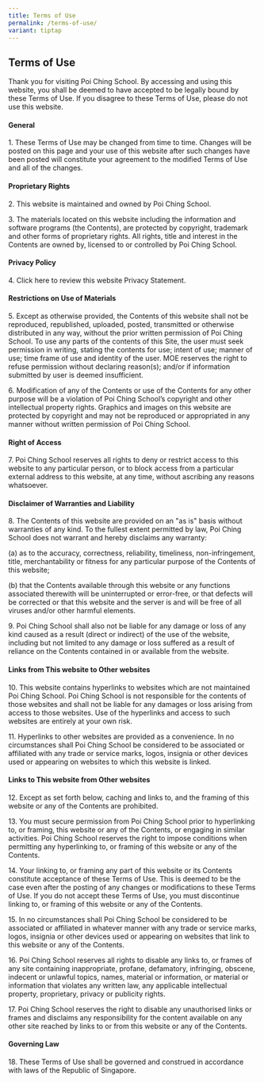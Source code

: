 ```yaml
---
title: Terms of Use
permalink: /terms-of-use/
variant: tiptap
---
```

<h2><strong>Terms of Use</strong></h2>
<p>Thank you for visiting Poi Ching School. By accessing and using this website,
you shall be deemed to have accepted to be legally bound by these Terms
of Use. If you disagree to these Terms of Use, please do not use this website.</p>
<h4><strong>General </strong></h4>
<p>1. These Terms of Use may be changed from time to time. Changes will be
posted on this page and your use of this website after such changes have
been posted will constitute your agreement to the modified Terms of Use
and all of the changes.</p>
<h4><strong>Proprietary Rights </strong></h4>
<p>2. This website is maintained and owned by Poi Ching School.</p>
<p>3. The materials located on this website including the information and
software programs (the Contents), are protected by copyright, trademark
and other forms of proprietary rights. All rights, title and interest in
the Contents are owned by, licensed to or controlled by Poi Ching School.</p>
<h4><strong>Privacy Policy </strong></h4>
<p>4. Click here to review this website Privacy Statement.</p>
<h4><strong>Restrictions on Use of Materials </strong></h4>
<p>5. Except as otherwise provided, the Contents of this website shall not
be reproduced, republished, uploaded, posted, transmitted or otherwise
distributed in any way, without the prior written permission of Poi Ching
School. To use any parts of the contents of this Site, the user must seek
permission in writing, stating the contents for use; intent of use; manner
of use; time frame of use and identity of the user. MOE reserves the right
to refuse permission without declaring reason(s); and/or if information
submitted by user is deemed insufficient.</p>
<p>6. Modification of any of the Contents or use of the Contents for any
other purpose will be a violation of Poi Ching School’s copyright and other
intellectual property rights. Graphics and images on this website are protected
by copyright and may not be reproduced or appropriated in any manner without
written permission of Poi Ching School.</p>
<h4><strong>Right of Access </strong></h4>
<p>7. Poi Ching School reserves all rights to deny or restrict access to
this website to any particular person, or to block access from a particular
external address to this website, at any time, without ascribing any reasons
whatsoever.</p>
<h4><strong>Disclaimer of Warranties and Liability </strong></h4>
<p>8. The Contents of this website are provided on an "as is" basis without
warranties of any kind. To the fullest extent permitted by law, Poi Ching
School does not warrant and hereby disclaims any warranty:</p>
<p>(a) as to the accuracy, correctness, reliability, timeliness, non-infringement,
title, merchantability or fitness for any particular purpose of the Contents
of this website;</p>
<p>(b) that the Contents available through this website or any functions
associated therewith will be uninterrupted or error-free, or that defects
will be corrected or that this website and the server is and will be free
of all viruses and/or other harmful elements.</p>
<p>9. Poi Ching School shall also not be liable for any damage or loss of
any kind caused as a result (direct or indirect) of the use of the website,
including but not limited to any damage or loss suffered as a result of
reliance on the Contents contained in or available from the website.</p>
<h4><strong>Links from This website to Other websites </strong></h4>
<p>10. This website contains hyperlinks to websites which are not maintained
Poi Ching School. Poi Ching School is not responsible for the contents
of those websites and shall not be liable for any damages or loss arising
from access to those websites. Use of the hyperlinks and access to such
websites are entirely at your own risk.</p>
<p>11. Hyperlinks to other websites are provided as a convenience. In no
circumstances shall Poi Ching School be considered to be associated or
affiliated with any trade or service marks, logos, insignia or other devices
used or appearing on websites to which this website is linked.</p>
<h4><strong>Links to This website from Other websites </strong></h4>
<p>12. Except as set forth below, caching and links to, and the framing of
this website or any of the Contents are prohibited.</p>
<p>13. You must secure permission from Poi Ching School prior to hyperlinking
to, or framing, this website or any of the Contents, or engaging in similar
activities. Poi Ching School reserves the right to impose conditions when
permitting any hyperlinking to, or framing of this website or any of the
Contents.</p>
<p>14. Your linking to, or framing any part of this website or its Contents
constitute acceptance of these Terms of Use. This is deemed to be the case
even after the posting of any changes or modifications to these Terms of
Use. If you do not accept these Terms of Use, you must discontinue linking
to, or framing of this website or any of the Contents.</p>
<p>15. In no circumstances shall Poi Ching School be considered to be associated
or affiliated in whatever manner with any trade or service marks, logos,
insignia or other devices used or appearing on websites that link to this
website or any of the Contents.</p>
<p>16. Poi Ching School reserves all rights to disable any links to, or frames
of any site containing inappropriate, profane, defamatory, infringing,
obscene, indecent or unlawful topics, names, material or information, or
material or information that violates any written law, any applicable intellectual
property, proprietary, privacy or publicity rights.</p>
<p>17. Poi Ching School reserves the right to disable any unauthorised links
or frames and disclaims any responsibility for the content available on
any other site reached by links to or from this website or any of the Contents.</p>
<h4><strong>Governing Law </strong></h4>
<p>18. These Terms of Use shall be governed and construed in accordance with
laws of the Republic of Singapore.</p>
<p></p>
<p></p>